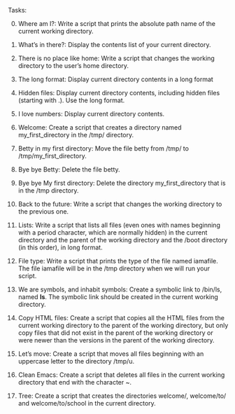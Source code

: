 Tasks:

0. Where am I?: Write a script that prints the absolute path name of the current working directory.

1. What’s in there?: Display the contents list of your current directory.

2. There is no place like home: Write a script that changes the working directory to the user’s home directory.

3. The long format: Display current directory contents in a long format

4. Hidden files: Display current directory contents, including hidden files (starting with .). Use the long format.

5. I love numbers: Display current directory contents.

6. Welcome: Create a script that creates a directory named my_first_directory in the /tmp/ directory.

7. Betty in my first directory: Move the file betty from /tmp/ to /tmp/my_first_directory.

8. Bye bye Betty: Delete the file betty.

9. Bye bye My first directory: Delete the directory my_first_directory that is in the /tmp directory.

10. Back to the future: Write a script that changes the working directory to the previous one.

11. Lists: Write a script that lists all files (even ones with names beginning with a period character, which are normally hidden) in the current directory and the parent of the working directory and the /boot directory (in this order), in long format.

12. File type: Write a script that prints the type of the file named iamafile. The file iamafile will be in the /tmp directory when we will run your script.

13. We are symbols, and inhabit symbols: Create a symbolic link to /bin/ls, named __ls__. The symbolic link should be created in the current working directory.

14. Copy HTML files: Create a script that copies all the HTML files from the current working directory to the parent of the working directory, but only copy files that did not exist in the parent of the working directory or were newer than the versions in the parent of the working directory.

15. Let’s move: Create a script that moves all files beginning with an uppercase letter to the directory /tmp/u.

16. Clean Emacs: Create a script that deletes all files in the current working directory that end with the character ~.

17. Tree: Create a script that creates the directories welcome/, welcome/to/ and welcome/to/school in the current directory.
